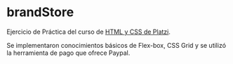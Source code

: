 # brandStore
Ejercicio de Práctica del curso de [HTML y CSS de Platzi](https://platzi.com/clases/html-css/).

Se implementaron conocimientos básicos de Flex-box, CSS Grid y se utilizó la herramienta de pago que ofrece Paypal.
